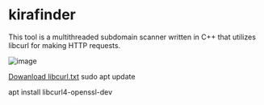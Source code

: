 # kirafinder

This tool is a multithreaded subdomain scanner written in C++ that utilizes libcurl for making HTTP requests.


![image](https://github.com/o337/kirafinder/assets/126006169/80e3abd8-647d-4f7d-99f1-cfe015f96525)






[Dowanload libcurl.txt](https://github.com/o337/kirafinder/files/14877393/Dowanload.libcurl.txt)
sudo apt update

apt install libcurl4-openssl-dev
